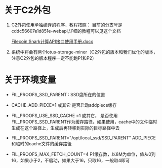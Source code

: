 

# 关于C2外包 
1. C2外包使用单独编译的程序，教程按照：
  目前的分支号是cddc56607e1d851e-webapi,详细的教程可以见这个文档 

    [Filecoin Snark计算API接口使用手册.docx](https://kdocs.cn/l/sygDgqBm7?f=111)
2. 系统中将会有两个lotus-storage-miner（C2外包的版本和我们优化的版本，注意C2外包的版本程序一定不能跑P1和P2）


# 关于环境变量

* FIL_PROOFS_SSD_PARENT : SSD盘所在的位置  

* CACHE_ADD_PIECE=1 或其它 是否启动addpiece缓存   

* FIL_PROOFS_USE_SSD_CACHE =1 或其它， 是否使用FIL_PROOFS_SSD_PARENT作为缓存路径，如果使用，cache中的文件临时生成在这个路径上，生成后再转移到实际的目标路径中去   

* FIL_PROOFS_SSD_PARENT="/opt/local_ssd/SSD_PARENT"  ADD_PIECE和临时的cache文件的缓存路径

* FIL_PROOFS_MAX_FETCH_COUNT=4    P1缓存数，以8M为单位，值从0到16，如果小于2，不启动，如果大于16，只取16，一般取4即可  




